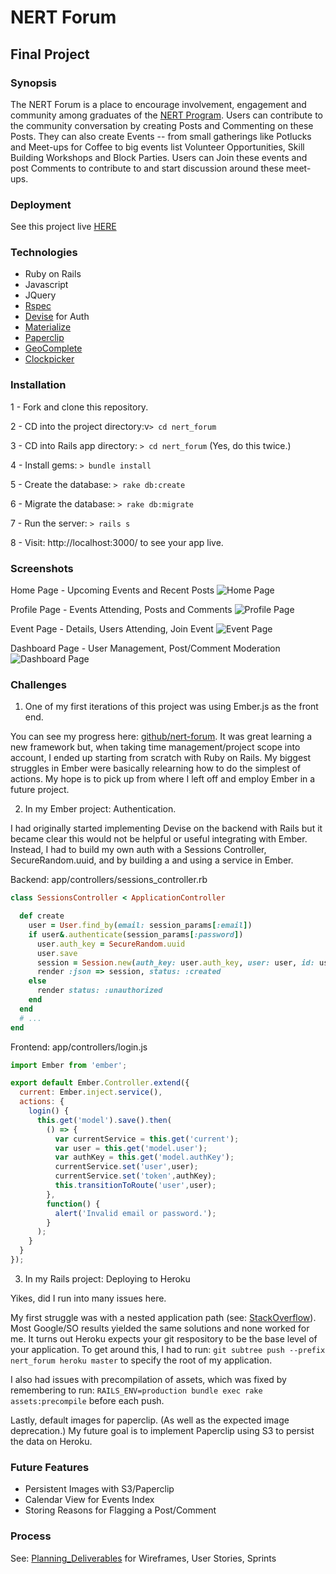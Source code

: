 # NERT Forum

## Final Project

### Synopsis

The NERT Forum is a place to encourage involvement, engagement and community among graduates of the [NERT Program](http://sf-fire.org/neighborhood-emergency-response-team-nert). Users can contribute to the community conversation by creating Posts and Commenting on these Posts. They can also create Events -- from small gatherings like Potlucks and Meet-ups for Coffee to big events list Volunteer Opportunities, Skill Building Workshops and Block Parties. Users can Join these events and post Comments to contribute to and start discussion around these meet-ups.

### Deployment

See this project live [HERE](https://nert-forum.herokuapp.com/)

### Technologies

- Ruby on Rails
- Javascript
- JQuery
- [Rspec](https://github.com/rspec/rspec-rails)
- [Devise](https://github.com/plataformatec/devise) for Auth
- [Materialize](http://materializecss.com)
- [Paperclip](https://github.com/thoughtbot/paperclip)
- [GeoComplete](https://ubilabs.github.io/geocomplete)
- [Clockpicker](https://github.com/chingyawhao/materialize-clockpicker)

### Installation

1 - Fork and clone this repository.

2 - CD into the project directory:v```> cd nert_forum```

3 - CD into Rails app directory: ```> cd nert_forum```
(Yes, do this twice.)

4 - Install gems: ```> bundle install```

5 - Create the database: ```> rake db:create```

6 - Migrate the database: ```> rake db:migrate```

7 - Run the server: ```> rails s```

8 - Visit: http://localhost:3000/ to see your app live.

### Screenshots

Home Page - Upcoming Events and Recent Posts
![Home Page](http://i.imgur.com/00mUu2P.jpg)

Profile Page - Events Attending, Posts and Comments
![Profile Page](http://i.imgur.com/2l527F6.png)

Event Page - Details, Users Attending, Join Event
![Event Page](http://i.imgur.com/bVhvClL.jpg)

Dashboard Page - User Management, Post/Comment Moderation
![Dashboard Page](http://i.imgur.com/lrDnCq3.png)

### Challenges

1) One of my first iterations of this project was using Ember.js as the front end. 

You can see my progress here: [github/nert-forum](https://github.com/LilyCole/nert-forum). It was great learning a new framework but, when taking time management/project scope into account, I ended up starting from scratch with Ruby on Rails. My biggest struggles in Ember were basically relearning how to do the simplest of actions. My hope is to pick up from where I left off and employ Ember in a future project.

2) In my Ember project: Authentication. 

I had originally started implementing Devise on the backend with Rails but it became clear this would not be helpful or useful integrating with Ember. Instead, I had to build my own auth with a Sessions Controller, SecureRandom.uuid, and by building a and using a service in Ember.

Backend: app/controllers/sessions_controller.rb
```ruby
class SessionsController < ApplicationController

  def create
    user = User.find_by(email: session_params[:email])
    if user&.authenticate(session_params[:password])
      user.auth_key = SecureRandom.uuid
      user.save
      session = Session.new(auth_key: user.auth_key, user: user, id: user.id)
      render :json => session, status: :created
    else
      render status: :unauthorized
    end
  end
  # ...
end
```

Frontend: app/controllers/login.js
```javascript 
import Ember from 'ember';

export default Ember.Controller.extend({
  current: Ember.inject.service(),
  actions: {
    login() { 
      this.get('model').save().then(
        () => {
          var currentService = this.get('current');
          var user = this.get('model.user');
          var authKey = this.get('model.authKey');
          currentService.set('user',user);
          currentService.set('token',authKey);
          this.transitionToRoute('user',user);
        }, 
        function() { 
          alert('Invalid email or password.'); 
        }
      );
    }
  }
});
```

3) In my Rails project: Deploying to Heroku

Yikes, did I run into many issues here. 

My first struggle was with a nested application path (see: [StackOverflow](http://stackoverflow.com/questions/40835985/rails-deployment-on-heroku-failed-to-detect-set-buildpack)). Most Google/SO results yielded the same solutions and none worked for me. It turns out Heroku expects your git respository to be the base level of your application. To get around this, I had to run: ```git subtree push --prefix nert_forum heroku master``` to specify the root of my application.

I also had issues with precompilation of assets, which was fixed by remembering to run: ```RAILS_ENV=production bundle exec rake assets:precompile``` before each push.

Lastly, default images for paperclip. (As well as the expected image deprecation.) My future goal is to implement Paperclip using S3 to persist the data on Heroku.

### Future Features
- Persistent Images with S3/Paperclip
- Calendar View for Events Index
- Storing Reasons for Flagging a Post/Comment

### Process

See: [Planning_Deliverables](https://github.com/LilyCole/nert_forum/blob/master/Planning%20Deliverables.md) for Wireframes, User Stories, Sprints

